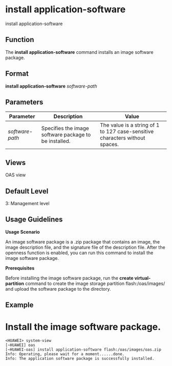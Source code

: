 install application-software
============================

install application-software

Function
--------



The **install application-software** command installs an image software package.




Format
------

**install application-software** *software-path*


Parameters
----------

| Parameter | Description | Value |
| --- | --- | --- |
| *software-path* | Specifies the image software package to be installed. | The value is a string of 1 to 127 case-sensitive characters without spaces. |



Views
-----

OAS view


Default Level
-------------

3: Management level


Usage Guidelines
----------------

**Usage Scenario**

An image software package is a .zip package that contains an image, the image description file, and the signature file of the description file. After the openness function is enabled, you can run this command to install the image software package.

**Prerequisites**

Before installing the image software package, run the **create virtual-partition** command to create the image storage partition flash:/oas/images/ and upload the software package to the directory.


Example
-------

# Install the image software package.
```
<HUAWEI> system-view
[~HUAWEI] oas
[~HUAWEI-oas] install application-software flash:/oas/images/oas.zip
Info: Operating, please wait for a moment......done.
Info: The application software package is successfully installed.

```